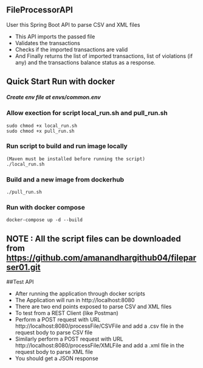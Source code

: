 ## FileProcessorAPI
   User this Spring Boot API to parse CSV and XML files
   
   - This API imports the passed file
   - Validates the transactions
   - Checks if the imported transactions are valid
   - And Finally returns the list of imported transactions, list of violations (if any) 
     and the transactions balance status as a response. 
  
## Quick Start Run with docker
##### Create env file at envs/common.env

### Allow exection for script local_run.sh and pull_run.sh
    sudo chmod +x local_run.sh
    sudo chmod +x pull_run.sh

### Run script to build and run image locally
    (Maven must be installed before running the script)
    ./local_run.sh

### Build and a new image from dockerhub
    ./pull_run.sh
    
### Run with docker compose 
    docker-compose up -d --build
    
## NOTE : All the script files can be downloaded from https://github.com/amanandhargithub04/fileparser01.git

##Test API
   - After running the application through docker scripts
   - The Application will run in http://localhost:8080
   - There are two end points exposed to parse CSV and XML files
   - To test from a REST Client (like Postman)
   - Perform a POST request with URL http://localhost:8080/processFile/CSVFile and add a .csv file in the request body 
     to parse CSV file
   - Similarly perform a POST request with URL http://localhost:8080/processFile/XMLFile and add a .xml file in the request body 
     to parse XML file
   - You should get a JSON response 
